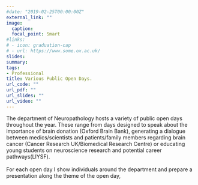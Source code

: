 ```yaml
---
#date: "2019-02-25T00:00:00Z"
external_link: ""
image:
  caption: 
  focal_point: Smart
#links:
# - icon: graduation-cap
# - url: https://www.some.ox.ac.uk/
slides: 
summary: 
tags:
- Professional
title: Various Public Open Days.
url_code: ""
url_pdf: ""
url_slides: ""
url_video: ""
---
```


The department of Neuropathology hosts a variety of public open days throughout the year. These range from days designed to speak about the importance of brain donation (Oxford Brain Bank), generating a dialogue between medics/scientists and patients/family members regarding brain cancer (Cancer Research UK/Biomedical Research Centre) or educating young students on neuroscience research and potential career pathways(LIYSF).<br>
<br>
For each open day I show individuals around the department and prepare a presentation along the theme of the open day, 